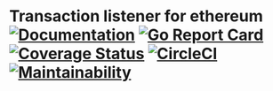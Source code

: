 # Transaction listener for ethereum [![Documentation](https://godoc.org/github.com/vincentserpoul/goethx?status.svg)](http://godoc.org/github.com/vincentserpoul/goethx) [![Go Report Card](https://goreportcard.com/badge/github.com/vincentserpoul/goethx)](https://goreportcard.com/report/github.com/vincentserpoul/goethx) [![Coverage Status](https://coveralls.io/repos/github/vincentserpoul/goethx/badge.svg?branch=master)](https://coveralls.io/github/vincentserpoul/goethx?branch=master) [![CircleCI](https://circleci.com/gh/vincentserpoul/goethx.svg?style=svg)](https://circleci.com/gh/vincentserpoul/goethx) [![Maintainability](https://api.codeclimate.com/v1/badges/344c7922467ddf1066bf/maintainability)](https://codeclimate.com/github/vincentserpoul/goethx/maintainability)
